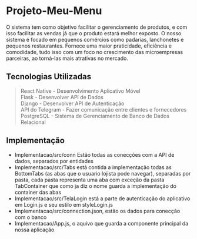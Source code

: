 # Projeto-Meu-Menu
O sistema tem como objetivo facilitar o gerenciamento de produtos, e com isso facilitar as vendas já que o produto estará melhor exposto.
O nosso sistema é focado em pequenos comércios como padarias, lanchonetes e pequenos restaurantes. 
Fornece uma maior praticidade, eficiência e comodidade, tudo isso com um foco no crescimento das microempresas parceiras, ao torná-las mais atrativas no mercado.


## Tecnologias Utilizadas 

> React Native - Desenvolvimento Aplicativo Móvel\
> Flask - Desenvolver API de Dados\
> Django - Desenvolver API de Autenticação\
> API do Telegram - Fazer comunicação entre clientes e fornecedores\
> PostgreSQL - Sistema de Gerenciamento de Banco de Dados Relacional


## Implementação

* Implementacao/src/conn  Estão todas as conecções com a API de dados, separados por entidades
* Implementacao/src/Tabs está contida a implementação todas as BottomTabs (as abas que o usuario lojista pode navegar), separadas por pasta, cada pasta representa uma aba com exceção da pasta TabContainer que como ja diz o nome guarda a implementação do container das abas
* Implementacao/src/TelaLogin está a parte de autenticação do aplicativo em Login.js e seu estilo em styleLogin.js
* Implementacao/src/connection.json, estão os dados para conecção com o banco
* Implementacao/App.js, o aquivo que guarda a componente principal da nossa aplicação
